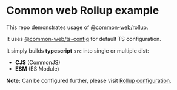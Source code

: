 # Common web Rollup example 

This repo demonstrates usage of [@common-web/rollup](https://github.com/Jareechang/common-web/tree/master/packages/rollup).

It uses [@common-web/ts-config](https://github.com/Jareechang/common-web/tree/master/packages/ts-config) for default TS configuration. 

It simply builds **typescript** `src` into single or multiple dist:

- **CJS** (CommonJS) 
- **ESM** (ES Module)

**Note:** Can be configured further, please visit [Rollup configuration](https://rollupjs.org/guide/en/#configuration-files).

